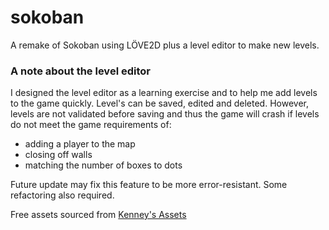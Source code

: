 # sokoban

A remake of Sokoban using LÖVE2D plus a level editor to make new levels.

### A note about the level editor
I designed the level editor as a learning exercise and to help me add levels to the game quickly. Level's can be saved, edited and deleted. However, levels are not validated before saving and thus the game will crash if levels do not meet the game requirements of:
- adding a player to the map
- closing off walls
- matching the number of boxes to dots

Future update may fix this feature to be more error-resistant. Some refactoring also required.

Free assets sourced from [Kenney's Assets](https://kenney.nl/assets)
